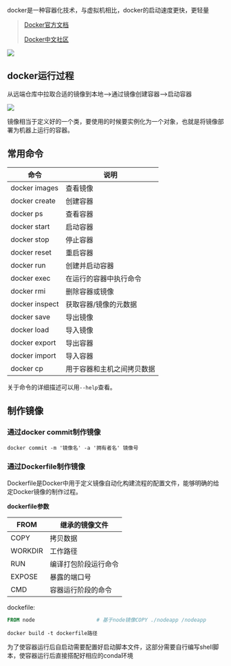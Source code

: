 docker是一种容器化技术，与虚拟机相比，docker的启动速度更快，更轻量

> [Docker官方文档](https://www.docker.com/)
>
> [Docker中文社区](http://www.docker.org.cn/)

![](https://p3-juejin.byteimg.com/tos-cn-i-k3u1fbpfcp/d8c9b1aa84cf4a948f6700c9d875d51d~tplv-k3u1fbpfcp-watermark.awebp)

## docker运行过程

从远端仓库中拉取合适的镜像到本地-->通过镜像创建容器-->启动容器

![](https://p1-jj.byteimg.com/tos-cn-i-t2oaga2asx/gold-user-assets/2020/4/7/17153ad08531a560~tplv-t2oaga2asx-watermark.awebp)

镜像相当于定义好的一个类，要使用的时候要实例化为一个对象，也就是将镜像部署为机器上运行的容器。

## 常用命令

| 命令           | 说明                       |
| -------------- | -------------------------- |
| docker images  | 查看镜像                   |
| docker create  | 创建容器                   |
| docker ps      | 查看容器                   |
| docker start   | 启动容器                   |
| docker stop    | 停止容器                   |
| docker reset   | 重启容器                   |
| docker run     | 创建并启动容器             |
| docker exec    | 在运行的容器中执行命令     |
| docker rmi     | 删除容器或镜像             |
| docker inspect | 获取容器/镜像的元数据      |
| docker save    | 导出镜像                   |
| docker load    | 导入镜像                   |
| docker export  | 导出容器                   |
| docker import  | 导入容器                   |
| docker cp      | 用于容器和主机之间拷贝数据 |

关于命令的详细描述可以用`--help`查看。

## 制作镜像

### 通过docker commit制作镜像

```shell
docker commit -m '镜像名' -a '拥有者名' 镜像号
```

### 通过Dockerfile制作镜像

Dockerfile是Docker中用于定义镜像自动化构建流程的配置文件，能够明确的给定Docker镜像的制作过程。

**dockerfile参数**

| FROM    | 继承的镜像文件       |
| ------- | -------------------- |
| COPY    | 拷贝数据             |
| WORKDIR | 工作路径             |
| RUN     | 编译打包阶段运行命令 |
| EXPOSE  | 暴露的端口号         |
| CMD     | 容器运行阶段的命令   |

dockefile:

```dockerfile
FROM node                    # 基于node镜像COPY ./nodeapp /nodeapp      # 将nodeapp目录下d的文件移到容器中  WORKDIR /nodeapp             # 工作目录nodeapp，类似移到nodeapp目录中RUN npm install              # 安装依赖EXPOSE 3000                  # 因为容器是隔离的，所以需要暴露端口
```

```shell
docker build -t dockerfile路径
```

为了使容器运行后自启动需要配置好启动脚本文件，这部分需要自行编写shell脚本，使容器运行后直接搭配好相应的conda环境